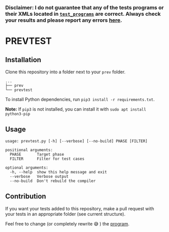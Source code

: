 

### **Disclaimer: I do not guarantee that any of the tests programs or their XMLs located in [`test_programs`](/test_programs) are correct. Always check your results and please report any errors [here](https://github.com/MatevzFa/prevtest/issues).**

# PREVTEST

## Installation

Clone this repository into a folder next to your `prev` folder.
```
...
├── prev
└── prevtest
```

To install Python dependencies, run `pip3 install -r requirements.txt`.

**Note:** If `pip3` is not installed, you can install it with `sudo apt install python3-pip`


## Usage

```
usage: prevtest.py [-h] [--verbose] [--no-build] PHASE [FILTER]

positional arguments:
  PHASE       Target phase
  FILTER      Filter for test cases

optional arguments:
  -h, --help  show this help message and exit
  --verbose   Verbose output
  --no-build  Don't rebuild the compiler
```

## Contribution

If you want your tests added to this repository, make a pull request with your tests in an appropriate folder (see current structure).

Feel free to change (or completely rewrite :sweat_smile: ) the [program](prevtest.py).
